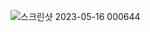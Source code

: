 ![스크린샷 2023-05-16 000644](https://github.com/yeeebin/Likelion/assets/129045979/0e6def39-f30a-473a-9f61-6d3d458160e9)
